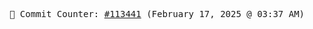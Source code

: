 <p align="center">
    <samp>
        📮 Commit Counter: <a href="https://github.com/Javascript-void0/Javascript-void0/commits/main">#113441</a> (February 17, 2025 @ 03:37 AM)
    </samp>
</p>